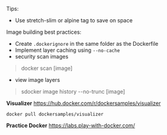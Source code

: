 Tips:
- Use stretch-slim or alpine tag to save on space


Image building best practices:
- Create `.dockerignore` in the same folder as the Dockerfile
- Implement layer caching using `--no-cache`
- security scan images
> docker scan [image]
- view image layers
> sdocker image history --no-trunc [image]


**Visualizer**
https://hub.docker.com/r/dockersamples/visualizer

`docker pull dockersamples/visualizer`


**Practice Docker**
https://labs.play-with-docker.com/